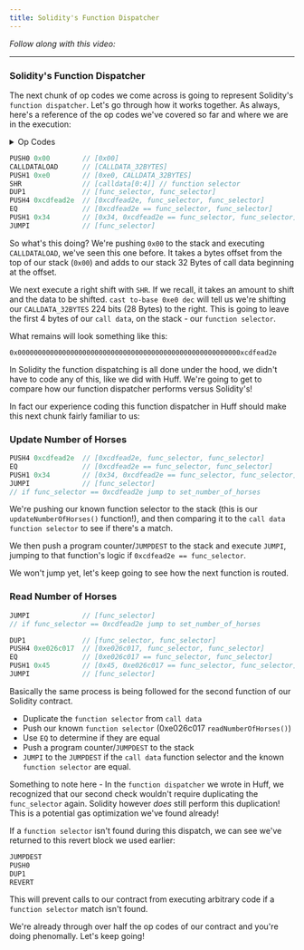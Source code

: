 ```yaml
---
title: Solidity's Function Dispatcher
---
```


_Follow along with this video:_

---

### Solidity's Function Dispatcher

The next chunk of op codes we come across is going to represent Solidity's `function dispatcher`. Let's go through how it works together. As always, here's a reference of the op codes we've covered so far and where we are in the execution:

<details>
<Summary> Op Codes </summary>

    bytecode - 0x6080604052348015600e575f80fd5b5060a58061001b5f395ff3fe6080604052348015600e575f80fd5b50600436106030575f3560e01c8063cdfead2e146034578063e026c017146045575b5f80fd5b6043603f3660046059565b5f55565b005b5f5460405190815260200160405180910390f35b5f602082840312156068575f80fd5b503591905056fea2646970667358fe1220fe01fe6c40d0ed98f16c7769ffde7109d5fe9f9dfefe31769a77032ceb92497a64736f6c63430008140033 
```js
    PUSH1 0x80 ✅
    PUSH1 0x40 ✅
    MSTORE ✅

    CALLVALUE ✅
    DUP1 ✅
    ISZERO ✅
    PUSH1 0x0e ✅
    JUMPI ✅

    PUSH0 ✅
    DUP1 ✅
    REVERT ✅

    JUMPDEST ✅
    POP ✅
    PUSH1 0xa5 ✅
    DUP1 ✅
    PUSH2 0x001b ✅
    PUSH0 ✅
    CODECOPY ✅
    PUSH0 ✅
    RETURN ✅
    INVALID ✅

    PUSH1 0x80 ✅
    PUSH1 0x40 ✅
    MSTORE ✅

    CALLVALUE ✅
    DUP1 ✅
    ISZERO ✅
    PUSH1 0x0e ✅
    JUMPI ✅

    PUSH0 ✅
    DUP1 ✅
    REVERT ✅

    JUMPDEST ✅
    POP ✅
    PUSH1 0x04 ✅
    CALLDATASIZE ✅
    LT ✅
    PUSH1 0x30 ✅
    JUMPI ✅
    PUSH0            //<--- We are here!
    CALLDATALOAD
    PUSH1 0xe0
    SHR
    DUP1
    PUSH4 0xcdfead2e
    EQ
    PUSH1 0x34
    JUMPI
    DUP1
    PUSH4 0xe026c017
    EQ
    PUSH1 0x45
    JUMPI

    JUMPDEST ✅
    PUSH0 ✅
    DUP1 ✅
    REVERT ✅

    JUMPDEST
    PUSH1 0x43
    PUSH1 0x3f
    CALLDATASIZE
    PUSH1 0x04
    PUSH1 0x59
    JUMP
    JUMPDEST
    PUSH0
    SSTORE
    JUMP
    JUMPDEST
    STOP
    JUMPDEST
    PUSH0
    SLOAD
    PUSH1 0x40
    MLOAD
    SWAP1
    DUP2
    MSTORE
    PUSH1 0x20
    ADD
    PUSH1 0x40
    MLOAD
    DUP1
    SWAP2
    SUB
    SWAP1
    RETURN
    JUMPDEST
    PUSH0
    PUSH1 0x20
    DUP3
    DUP5
    SUB
    SLT
    ISZERO
    PUSH1 0x68
    JUMPI
    PUSH0
    DUP1
    REVERT
    JUMPDEST
    POP
    CALLDATALOAD
    SWAP2
    SWAP1
    POP
    JUMP
    INVALID
    LOG2
    PUSH5 0x6970667358
    INVALID
    SLT
    KECCAK256
    INVALID
    ADD
    INVALID
    PUSH13 0x40d0ed98f16c7769ffde7109d5
    INVALID
    SWAP16
    SWAP14
    INVALID
    INVALID
    BALANCE
    PUSH23 0x9a77032ceb92497a64736f6c63430008140033
```
</details>


```js
PUSH0 0x00        // [0x00]
CALLDATALOAD      // [CALLDATA_32BYTES]
PUSH1 0xe0        // [0xe0, CALLDATA_32BYTES]
SHR               // [calldata[0:4]] // function selector
DUP1              // [func_selector, func_selector]
PUSH4 0xcdfead2e  // [0xcdfead2e, func_selector, func_selector]
EQ                // [0xcdfead2e == func_selector, func_selector]
PUSH1 0x34        // [0x34, 0xcdfead2e == func_selector, func_selector]
JUMPI             // [func_selector]
```

So what's this doing?  We're pushing `0x00` to the stack and executing `CALLDATALOAD`, we've seen this one before. It takes a bytes offset from the top of our stack (`0x00`) and adds to our stack 32 Bytes of call data beginning at the offset.

We next execute a right shift with `SHR`. If we recall, it takes an amount to shift and the data to be shifted. `cast to-base 0xe0 dec` will tell us we're shifting our `CALLDATA_32BYTES` 224 bits (28 Bytes) to the right. This is going to leave the first 4 bytes of our `call data`, on the stack - our `function selector`.

What remains will look something like this:
```
0x0000000000000000000000000000000000000000000000000000000xcdfead2e
```

In Solidity the function dispatching is all done under the hood, we didn't have to code any of this, like we did with Huff.  We're going to get to compare how our function dispatcher performs versus Solidity's!

In fact our experience coding this function dispatcher in Huff should make this next chunk fairly familiar to us:

### Update Number of Horses

```js
PUSH4 0xcdfead2e  // [0xcdfead2e, func_selector, func_selector]
EQ                // [0xcdfead2e == func_selector, func_selector]
PUSH1 0x34        // [0x34, 0xcdfead2e == func_selector, func_selector]
JUMPI             // [func_selector]
// if func_selector == 0xcdfead2e jump to set_number_of_horses
```
We're pushing  our known function selector to the stack (this is our `updateNumberOfHorses()` function!), and then comparing it to the `call data` `function selector` to see if there's a match.

We then push a program counter/`JUMPDEST` to the stack and execute `JUMPI`, jumping to that function's logic if `0xcdfead2e == func_selector`.

We won't jump yet, let's keep going to see how the next function is routed.

### Read Number of Horses

```js
JUMPI             // [func_selector]
// if func_selector == 0xcdfead2e jump to set_number_of_horses

DUP1              // [func_selector, func_selector]
PUSH4 0xe026c017  // [0xe026c017, func_selector, func_selector]
EQ                // [0xe026c017 == func_selector, func_selector]
PUSH1 0x45        // [0x45, 0xe026c017 == func_selector, func_selector]
JUMPI             // [func_selector]
```

Basically the same process is being followed for the second function of our Solidity contract.

- Duplicate the `function selector` from `call data`
- Push our known `function selector` (0xe026c017 `readNumberOfHorses()`)
- Use `EQ` to determine if they are equal
- Push a program counter/`JUMPDEST` to the stack
- `JUMPI` to the `JUMPDEST` if the `call data` function selector and the known `function selector` are equal.

Something to note here - In the `function dispatcher` we wrote in Huff, we recognized that our second check wouldn't require duplicating the `func_selector` again. Solidity however *does* still perform this duplication! This is a potential gas optimization we've found already!

If a `function selector` isn't found during this dispatch, we can see we've returned to this revert block we used earlier:
```js
JUMPDEST 
PUSH0 
DUP1 
REVERT 
```

This will prevent calls to our contract from executing arbitrary code if a `function selector` match isn't found.

We're already through over half the op codes of our contract and you're doing phenomally. Let's keep going!

